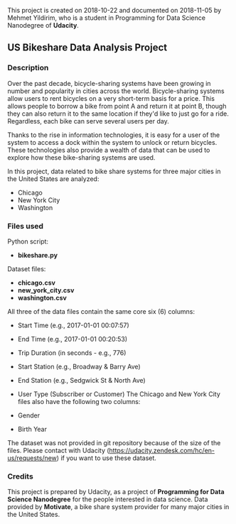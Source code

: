 This project is created on 2018-10-22 and documented on 2018-11-05 by Mehmet Yildirim, who is a student in Programming for Data Science Nanodegree of **Udacity**.

## US Bikeshare Data Analysis Project
### Description
Over the past decade, bicycle-sharing systems have been growing in number and popularity in cities across the world. Bicycle-sharing systems allow users to rent bicycles on a very short-term basis for a price. This allows people to borrow a bike from point A and return it at point B, though they can also return it to the same location if they'd like to just go for a ride. Regardless, each bike can serve several users per day.

Thanks to the rise in information technologies, it is easy for a user of the system to access a dock within the system to unlock or return bicycles. These technologies also provide a wealth of data that can be used to explore how these bike-sharing systems are used.

In this project, data related to bike share systems for three major cities in the United States are analyzed:
* Chicago
* New York City
* Washington

### Files used
Python script:
* **bikeshare.py**

Dataset files:
* **chicago.csv**
* **new_york_city.csv**
* **washington.csv**

All three of the data files contain the same core six (6) columns:
* Start Time (e.g., 2017-01-01 00:07:57)
* End Time (e.g., 2017-01-01 00:20:53)
* Trip Duration (in seconds - e.g., 776)
* Start Station (e.g., Broadway & Barry Ave)
* End Station (e.g., Sedgwick St & North Ave)
* User Type (Subscriber or Customer)
The Chicago and New York City files also have the following two columns:

* Gender
* Birth Year

The dataset was not provided in git repository because of the size of the files. Please contact with Udacity (https://udacity.zendesk.com/hc/en-us/requests/new) if you want to use these dataset.

### Credits
This project is prepared by Udacity, as a project of **Programming for Data Science Nanodegree** for the people interested in data science.
Data provided by **Motivate**, a bike share system provider for many major cities in the United States.
